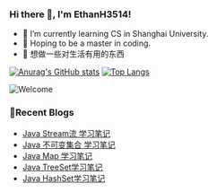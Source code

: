 ### Hi there 👋, I'm EthanH3514!

- 🌱 I’m currently learning CS in Shanghai University.
- 🎈 Hoping to be a master in coding.
- 🧐 想做一些对生活有用的东西

[![Anurag's GitHub stats](https://github-readme-stats.vercel.app/api?username=EthanH3514&show_icons=true&theme=tokyonight)](https://github.com/anuraghazra/github-readme-stats)
[![Top Langs](https://github-readme-stats.vercel.app/api/top-langs/?username=EthanH3514&layout=compact)](https://github.com/anuraghazra/github-readme-stats)

![Welcome](https://www.ipip5.com/ipimg)

### **📝Recent Blogs**
<!-- BLOG-POST-LIST:START -->
- [Java Stream流 学习笔记](https://ethanh3514.github.io/2024/03/13/Java-Stream%E6%B5%81-%E5%AD%A6%E4%B9%A0%E7%AC%94%E8%AE%B0/)
- [Java 不可变集合 学习笔记](https://ethanh3514.github.io/2024/03/13/Java-%E4%B8%8D%E5%8F%AF%E5%8F%98%E9%9B%86%E5%90%88-%E5%AD%A6%E4%B9%A0%E7%AC%94%E8%AE%B0/)
- [Java Map 学习笔记](https://ethanh3514.github.io/2024/03/13/Java-Map-%E5%AD%A6%E4%B9%A0%E7%AC%94%E8%AE%B0/)
- [Java TreeSet学习笔记](https://ethanh3514.github.io/2024/03/12/Java-TreeSet%E5%AD%A6%E4%B9%A0%E7%AC%94%E8%AE%B0/)
- [Java HashSet学习笔记](https://ethanh3514.github.io/2024/03/12/Java-HashSet%E5%AD%A6%E4%B9%A0%E7%AC%94%E8%AE%B0/)
<!-- BLOG-POST-LIST:END -->
